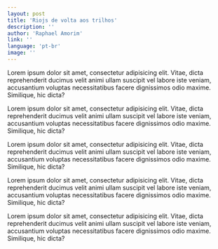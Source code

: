 ```yaml
---
layout: post
title: 'Riojs de volta aos trilhos'
description: ''
author: 'Raphael Amorim'
link: ''
language: 'pt-br'
image: ''
---
```


Lorem ipsum dolor sit amet, consectetur adipisicing elit. Vitae, dicta reprehenderit ducimus velit animi ullam suscipit vel labore iste veniam, accusantium voluptas necessitatibus facere dignissimos odio maxime. Similique, hic dicta?

Lorem ipsum dolor sit amet, consectetur adipisicing elit. Vitae, dicta reprehenderit ducimus velit animi ullam suscipit vel labore iste veniam, accusantium voluptas necessitatibus facere dignissimos odio maxime. Similique, hic dicta?

Lorem ipsum dolor sit amet, consectetur adipisicing elit. Vitae, dicta reprehenderit ducimus velit animi ullam suscipit vel labore iste veniam, accusantium voluptas necessitatibus facere dignissimos odio maxime. Similique, hic dicta?

Lorem ipsum dolor sit amet, consectetur adipisicing elit. Vitae, dicta reprehenderit ducimus velit animi ullam suscipit vel labore iste veniam, accusantium voluptas necessitatibus facere dignissimos odio maxime. Similique, hic dicta?

Lorem ipsum dolor sit amet, consectetur adipisicing elit. Vitae, dicta reprehenderit ducimus velit animi ullam suscipit vel labore iste veniam, accusantium voluptas necessitatibus facere dignissimos odio maxime. Similique, hic dicta?